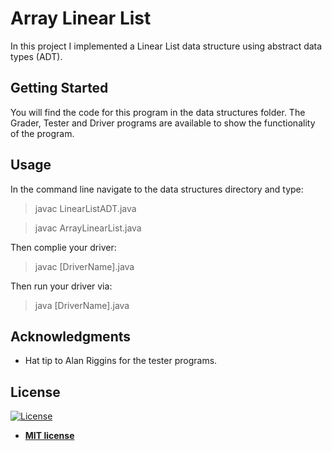 # Array Linear List

In this project I implemented a Linear List data structure using abstract data types (ADT).

## Getting Started

You will find the code for this program in the data structures folder. The Grader, Tester and Driver programs are available to 
show the functionality of the program. 

## Usage

In the command line navigate to the data structures directory and type:

> javac LinearListADT.java

> javac ArrayLinearList.java

Then complie your driver:

> javac [DriverName].java

Then run your driver via:

> java [DriverName].java

## Acknowledgments

* Hat tip to Alan Riggins for the tester programs.

## License

[![License](http://img.shields.io/:license-mit-blue.svg?style=flat-square)](http://badges.mit-license.org)

- **[MIT license](http://opensource.org/licenses/mit-license.php)**
